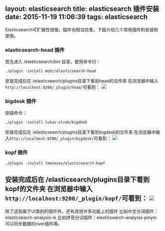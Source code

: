 layout: elasticsearch
title: elasticsearch 插件安装
date: 2015-11-19 11:06:39
tags: elasticsearch
---
Elasticsearch可扩展性很强，插件也相当完善，下面介绍几个常用插件的安装和使用。
### elasticsearch-head 插件
首先进入 /elasticsearch/bin 目录，使用命令行：
```
./plugin -install mobz/elasticsearch-head
```
<!--more-->
安装完成后在 /elasticsearch/plugins目录下看到head的文件夹
在浏览器中输入`http://localhost:9200/_plugin/head/`可看到：
<img src="head01.png" />
### bigdesk 插件
安装命令：
```
./plugin -install lukas-vlcek/bigdesk
```
安装完成后在 /elasticsearch/plugins目录下看到bigdesk的文件夹
在浏览器中输入`http://localhost:9200/_plugin/bigdesk/`可看到：
<img src="bigdesk01.png" />
### kopf 插件
```
./plugin -install lmenezes/elasticsearch-kopf
```
安装完成后在 /elasticsearch/plugins目录下看到kopf的文件夹
在浏览器中输入`http://localhost:9200/_plugin/kopf/`可看到：
<img src="kopf01.png" />
---
除了这些属于UI类别的插件外，还有其他许多功能上的插件
比如中文分词插件：elasticsearch-analysis-ik
比如拼音分词插件：elasticsearch-analysis-pinyin
可以同步数据的river插件等。
